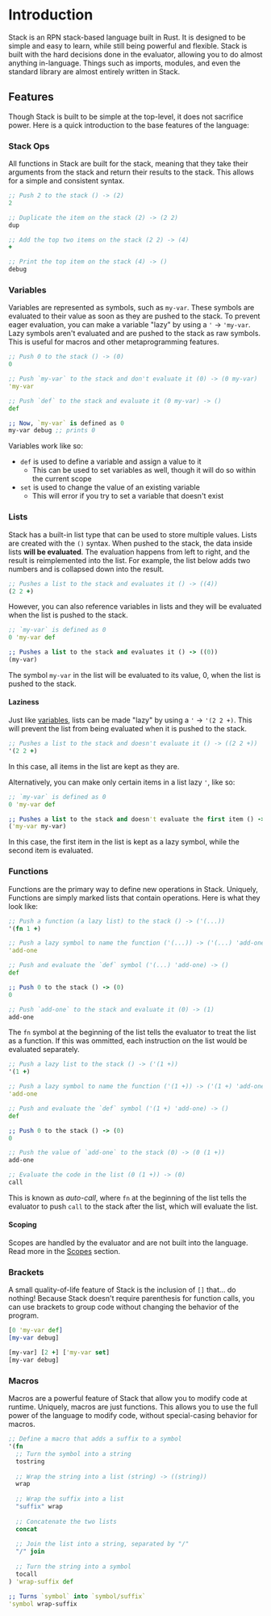 # Introduction

Stack is an RPN stack-based language built in Rust. It is designed to be simple and easy to learn, while still being powerful and flexible. Stack is built with the hard decisions done in the evaluator, allowing you to do almost anything in-language. Things such as imports, modules, and even the standard library are almost entirely written in Stack.

## Features

Though Stack is built to be simple at the top-level, it does not sacrifice power. Here is a quick introduction to the base features of the language:

### Stack Ops

All functions in Stack are built for the stack, meaning that they take their arguments from the stack and return their results to the stack. This allows for a simple and consistent syntax.

```clojure
;; Push 2 to the stack () -> (2)
2

;; Duplicate the item on the stack (2) -> (2 2)
dup

;; Add the top two items on the stack (2 2) -> (4)
+

;; Print the top item on the stack (4) -> ()
debug
```

### Variables

Variables are represented as symbols, such as `my-var`. These symbols are evaluated to their value as soon as they are pushed to the stack. To prevent eager evaluation, you can make a variable "lazy" by using a `'` -> `'my-var`. Lazy symbols aren't evaluated and are pushed to the stack as raw symbols. This is useful for macros and other metaprogramming features.

```clojure
;; Push 0 to the stack () -> (0)
0

;; Push `my-var` to the stack and don't evaluate it (0) -> (0 my-var)
'my-var

;; Push `def` to the stack and evaluate it (0 my-var) -> ()
def

;; Now, `my-var` is defined as 0
my-var debug ;; prints 0
```

Variables work like so:
- `def` is used to define a variable and assign a value to it
  - This can be used to set variables as well, though it will do so within the current scope
- `set` is used to change the value of an existing variable
  - This will error if you try to set a variable that doesn't exist

### Lists

Stack has a built-in list type that can be used to store multiple values. Lists are created with the `()` syntax. When pushed to the stack, the data inside lists **will be evaluated**. The evaluation happens from left to right, and the result is reimplemented into the list. For example, the list below adds two numbers and is collapsed down into the result.

```clojure
;; Pushes a list to the stack and evaluates it () -> ((4))
(2 2 +)
```

However, you can also reference variables in lists and they will be evaluated when the list is pushed to the stack.

```clojure
;; `my-var` is defined as 0
0 'my-var def

;; Pushes a list to the stack and evaluates it () -> ((0))
(my-var)
```

The symbol `my-var` in the list will be evaluated to its value, 0, when the list is pushed to the stack.

#### Laziness

Just like [variables](#variables), lists can be made "lazy" by using a `'` -> `'(2 2 +)`. This will prevent the list from being evaluated when it is pushed to the stack.

```clojure
;; Pushes a list to the stack and doesn't evaluate it () -> ((2 2 +))
'(2 2 +)
```

In this case, all items in the list are kept as they are.

Alternatively, you can make only certain items in a list lazy `'`, like so:

```clojure
;; `my-var` is defined as 0
0 'my-var def

;; Pushes a list to the stack and doesn't evaluate the first item () -> ((my-var 0))
('my-var my-var)
```

In this case, the first item in the list is kept as a lazy symbol, while the second item is evaluated.

### Functions

Functions are the primary way to define new operations in Stack. Uniquely, Functions are simply marked lists that contain operations. Here is what they look like:

```clojure
;; Push a function (a lazy list) to the stack () -> ('(...))
'(fn 1 +)

;; Push a lazy symbol to name the function ('(...)) -> ('(...) 'add-one)
'add-one

;; Push and evaluate the `def` symbol ('(...) 'add-one) -> ()
def

;; Push 0 to the stack () -> (0)
0

;; Push `add-one` to the stack and evaluate it (0) -> (1)
add-one
```

The `fn` symbol at the beginning of the list tells the evaluator to treat the list as a function. If this was ommitted, each instruction on the list would be evaluated separately.

```clojure
;; Push a lazy list to the stack () -> ('(1 +))
'(1 +)

;; Push a lazy symbol to name the function ('(1 +)) -> ('(1 +) 'add-one)
'add-one

;; Push and evaluate the `def` symbol ('(1 +) 'add-one) -> ()
def

;; Push 0 to the stack () -> (0)
0

;; Push the value of `add-one` to the stack (0) -> (0 (1 +))
add-one

;; Evaluate the code in the list (0 (1 +)) -> (0)
call
```

This is known as *auto-call*, where `fn` at the beginning of the list tells the evaluator to push `call` to the stack after the list, which will evaluate the list.

#### Scoping

Scopes are handled by the evaluator and are not built into the language. Read more in the [Scopes](features/scopes.md) section.

### Brackets

A small quality-of-life feature of Stack is the inclusion of `[]` that... do nothing! Because Stack doesn't require parenthesis for function calls, you can use brackets to group code without changing the behavior of the program.

```clojure
[0 'my-var def]
[my-var debug]

[my-var] [2 +] ['my-var set]
[my-var debug]
```

### Macros

Macros are a powerful feature of Stack that allow you to modify code at runtime. Uniquely, macros are just functions. This allows you to use the full power of the language to modify code, without special-casing behavior for macros.

```clojure
;; Define a macro that adds a suffix to a symbol
'(fn
  ;; Turn the symbol into a string
  tostring
  
  ;; Wrap the string into a list (string) -> ((string))
  wrap
  
  ;; Wrap the suffix into a list
  "suffix" wrap
  
  ;; Concatenate the two lists
  concat
  
  ;; Join the list into a string, separated by "/"
  "/" join
  
  ;; Turn the string into a symbol
  tocall
) 'wrap-suffix def

;; Turns `symbol` into `symbol/suffix`
'symbol wrap-suffix
```